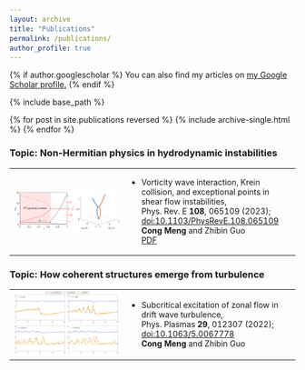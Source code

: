 ```yaml
---
layout: archive
title: "Publications"
permalink: /publications/
author_profile: true
---
```


{% if author.googlescholar %}
  You can also find my articles on <u><a href="{{author.googlescholar}}">my Google Scholar profile</a>.</u>
{% endif %}

{% include base_path %}

{% for post in site.publications reversed %}
  {% include archive-single.html %}
{% endfor %}

### Topic: Non-Hermitian physics in hydrodynamic instabilities
<table>
  <tr>
    <td width="40%"><img src="/images/kh.png" alt="Graphical abstract" width="100%" /></td>
    <td>
      <ul>
        <li font size="20"><span class="papertitle">Vorticity wave interaction, Krein collision, and exceptional points in shear flow instabilities,</span><br/>
        Phys. Rev. E <strong>108</strong>, 065109 (2023); <a href="https://doi.org/10.1103/PhysRevE.108.065109">doi:10.1103/PhysRevE.108.065109</a> <br/>
        <strong>Cong Meng</strong> and Zhibin Guo <br/>
        <a href="/files/PhyRevE108.065109.pdf">PDF</a>
        </li>
      </ul>
    </td>
  </tr>
</table>
          
### Topic: How coherent structures emerge from turbulence
<table>
  <tr>
    <td width="40%"><img src="/images/Fig_5.png" alt="Graphical abstract" width="100%" /></td>
    <td>
      <ul>
        <li font size="20"><span class="papertitle">Subcritical excitation of zonal flow in drift wave turbulence,</span><br/>
        Phys. Plasmas <strong>29</strong>, 012307 (2022); <a href="https://doi.org/10.1063/5.0067778">doi:10.1063/5.0067778</a><br/>
        <strong>Cong Meng</strong> and Zhibin Guo</li>
      </ul>
    </td>
  </tr>
</table>
